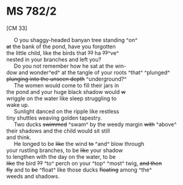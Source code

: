 # MS 782/2

[CM 33]

&nbsp;&nbsp;&nbsp;&nbsp;&nbsp;O you shaggy-headed banyan tree standing ^on^ \
~~at~~ the bank of the pond, have you forgotten \
the little child, like the birds that ~~??~~ ha ~~??~~^ve^ \
nested in your branches and left you? \
&nbsp;&nbsp;&nbsp;&nbsp;&nbsp;Do you not remember how he sat at the win- \
dow and wonder^ed^ at the tangle of your roots ^that^ ^plunged^ \
~~plunging into the unseen depth~~ ^underground?^ \
&nbsp;&nbsp;&nbsp;&nbsp;&nbsp;The women would come to fill their jars in \
the pond and your huge black shadow would ~~w~~ \
wriggle on the water like sleep struggling to \
wake up. \
&nbsp;&nbsp;&nbsp;&nbsp;&nbsp;Sunlight danced on the ripple like restless \
tiny shuttles weaving golden tapestry. \
&nbsp;&nbsp;&nbsp;&nbsp;&nbsp;Two ducks ~~swimmed~~ ^swam^ by the weedy margin ~~with~~ ^above^ \
their shadows and the child would sit still \
and think. \
&nbsp;&nbsp;&nbsp;&nbsp;&nbsp;He longed to be ~~like~~ the wind ~~to~~ ^and^ blow through \
your rustling branches, to be ~~like~~ your shadow \
to lengthen with the day on the water, to be \
~~like~~ the bird ~~??~~ ^to^ perch on your ^top^ ^most^ twig, ~~and then~~ \
~~fly~~ and to ~~be~~ ^float^ like those ducks ~~floating~~ among ^the^ \
weeds and shadows.
